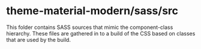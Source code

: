 # theme-material-modern/sass/src

This folder contains SASS sources that mimic the component-class hierarchy. These files
are gathered in to a build of the CSS based on classes that are used by the build.
